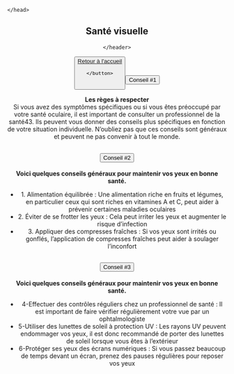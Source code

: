 <!DOCTYPE html>
<html>
<head>
	<meta charset="UTF-8">
    <title>pages santé visuelle</title>
	<link rel="stylesheet" href="https://bootswatch.com/5/quartz/bootstrap.css">
	<link href="page7.css" rel="stylesheet">
   
	</head>
<body>
<header>
        <h2><strong>Santé visuelle</strong></h2>
		
    </header>
<button type="button"> <a href="site.html">Retour à l'accueil</a> 
		
	</button>

<div class="accordion" id="accordionExample">
  <div class="accordion-item">
    <h2 class="accordion-header" id="headingOne">
      <button class="accordion-button" type="button" data-bs-toggle="collapse" data-bs-target="#collapseOne" aria-expanded="false" aria-controls="collapseOne">
        Conseil #1
      </button>
    </h2>
    <div id="collapseOne" class="accordion-collapse collapse show" aria-labelledby="headingOne" data-bs-parent="#accordionExample" style="">
      <div class="accordion-body">
        <strong>Les règes à respecter</strong> <br> Si vous avez des symptômes spécifiques ou si vous êtes préoccupé par votre santé oculaire, il est important de consulter un professionnel de la santé43. Ils peuvent vous donner des conseils plus spécifiques en fonction de votre situation individuelle. N’oubliez pas que ces conseils sont généraux et peuvent ne pas convenir à tout le monde.
      </div>
    </div>
  </div>
  <div class="accordion-item">
    <h2 class="accordion-header" id="headingTwo">
      <button class="accordion-button" type="button" data-bs-toggle="collapse" data-bs-target="collapseTwo" aria-expanded="false" aria-controls="collapseTwo">
       Conseil #2
      </button>
    </h2>
    <div id="collapseTwo" class="accordion-collapse collapse show" aria-labelledby="headingTwo" data-bs-parent="accordionExample" style="">
      <div class="accordion-body">
        <strong>Voici quelques conseils généraux pour maintenir vos yeux en bonne santé.</strong>
		<ul>
		   <li> 1.	Alimentation équilibrée : Une alimentation riche en fruits et légumes, en particulier ceux qui sont riches en vitamines A et C, peut aider à prévenir certaines maladies oculaires</li>
		   <li> 2.	Éviter de se frotter les yeux : Cela peut irriter les yeux et augmenter le risque d’infection</li>
		   <li> 3.	Appliquer des compresses fraîches : Si vos yeux sont irrités ou gonflés, l’application de compresses fraîches peut aider à soulager l’inconfort</li>
		</ul>
      </div>
    </div>
  </div>
  <div class="accordion-item">
    <h2 class="accordion-header" id="headingThree">
      <button class="accordion-button" type="button" data-bs-toggle="collapse" data-bs-target="collapseThree" aria-expanded="true" aria-controls="collapseThree">
        Conseil #3
      </button>
    </h2>
    <div id="collapseThree" class="accordion-collapse collapse show" aria-labelledby="headingThree" data-bs-parent="#accordionExample" style="">
      <div class="accordion-body">
        <strong>Voici quelques conseils généraux pour maintenir vos yeux en bonne santé.</strong>
		<ul>
		    <li> 4-Effectuer des contrôles réguliers chez un professionnel de santé : Il est important de faire vérifier régulièrement votre vue par un ophtalmologiste</li>
			<li> 5-Utiliser des lunettes de soleil à protection UV : Les rayons UV peuvent endommager vos yeux, il est donc recommandé de porter des lunettes de soleil lorsque vous êtes à l’extérieur</li>
			<li> 6-Protéger ses yeux des écrans numériques : Si vous passez beaucoup de temps devant un écran, prenez des pauses régulières pour reposer vos yeux</li>
		</ul>
		</div>
    </div>
  </div>
</div>
</body>
</html>
